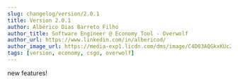 ```yaml
---
slug: changelog/version/2.0.1
title: Version 2.0.1
author: Albérico Dias Barreto Filho
author_title: Software Engineer @ Economy Tool - Overwolf
author_url: https://www.linkedin.com/in/albericod/
author_image_url: https://media-exp1.licdn.com/dms/image/C4D03AQGkxKUc2yxt_w/profile-displayphoto-shrink_200_200/0/1599256160995?e=1617235200&v=beta&t=qKuIxn8sha8aVUC0ArtjCQj100begPLVVQ5D7U_VKRM
tags: [version, economy, csgo, overwolf]
---
```


new features!
